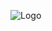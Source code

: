 ![Logo](https://www.google.com/url?sa=i&source=images&cd=&ved=2ahUKEwib_MWMiLbkAhWIsp4KHemFBsoQjRx6BAgBEAQ&url=https%3A%2F%2Fen.wikipedia.org%2Fwiki%2FSugar_Loaf_(Winona%2C_Minnesota)&psig=AOvVaw31E4uaZwDgFIuCcwn5kLbS&ust=1567648448587767)
